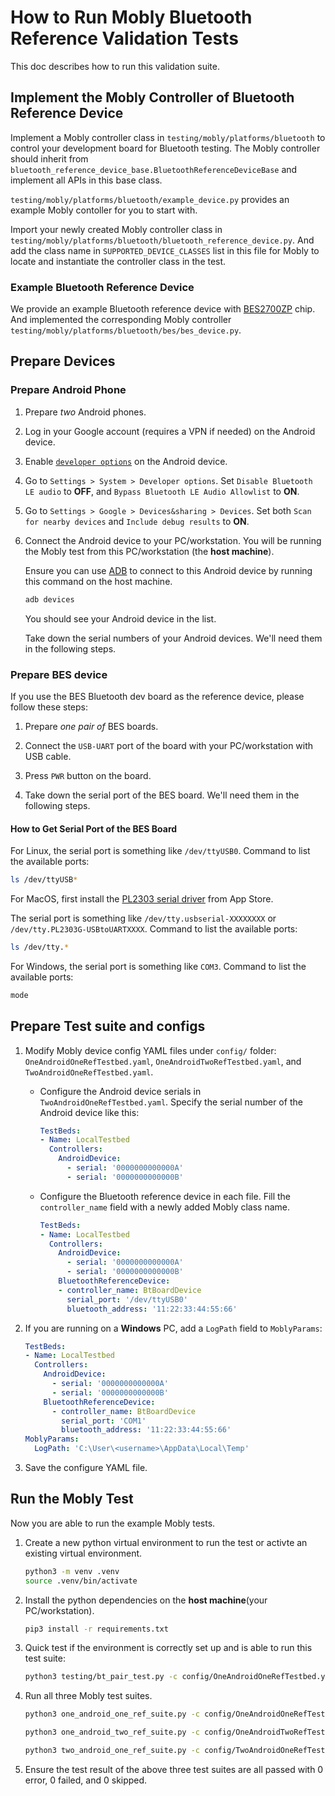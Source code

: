 # How to Run Mobly Bluetooth Reference Validation Tests

This doc describes how to run this validation suite.

## Implement the Mobly Controller of Bluetooth Reference Device

Implement a Mobly controller class in `testing/mobly/platforms/bluetooth` to
control your development board for Bluetooth testing. The Mobly controller
should inherit from 
`bluetooth_reference_device_base.BluetoothReferenceDeviceBase` and implement
all APIs in this base class.

`testing/mobly/platforms/bluetooth/example_device.py` provides an example
Mobly contoller for you to start with.

Import your newly created Mobly controller class in
`testing/mobly/platforms/bluetooth/bluetooth_reference_device.py`. And add the
class name in `SUPPORTED_DEVICE_CLASSES` list in this file for Mobly to
locate and instantiate the controller class in the test. 

### Example Bluetooth Reference Device

We provide an example Bluetooth reference device with [BES2700ZP](https://www.bestechnic.com/Uploads/keditor/file/20241010/20241010183445_21850.pdf) chip.
And implemented the corresponding Mobly controller
`testing/mobly/platforms/bluetooth/bes/bes_device.py`.

## Prepare Devices

### Prepare Android Phone

1.  Prepare *two* Android phones.

1.  Log in your Google account (requires a VPN if needed) on the Android device.

1.  Enable
    [`developer options`](https://developer.android.com/studio/debug/dev-options#enable)
    on the Android device.

1.  Go to `Settings > System > Developer options`. Set `Disable Bluetooth LE
    audio` to **OFF**, and `Bypass Bluetooth LE Audio Allowlist` to **ON**.

1.  Go to `Settings > Google > Devices&sharing > Devices`. Set both
    `Scan for nearby devices` and `Include debug results` to **ON**.

1.  Connect the Android device to your PC/workstation. You will be running the
    Mobly test from this PC/workstation (the **host machine**).

    Ensure you can use [ADB](https://developer.android.com/tools/adb) to connect
    to this Android device by running this command on the host machine.

    ```bash
    adb devices
    ```

    You should see your Android device in the list.

    Take down the serial numbers of your Android devices. We'll need them in the
    following steps.

### Prepare BES device

If you use the BES Bluetooth dev board as the reference device, please follow
these steps:

1.  Prepare *one pair of* BES boards.

1.  Connect the `USB-UART` port of the board with your PC/workstation with USB 
    cable.

1.  Press `PWR` button on the board.

1.  Take down the serial port of the BES board. We'll need them in the following
    steps.

#### How to Get Serial Port of the BES Board

For Linux, the serial port is something like `/dev/ttyUSB0`.
Command to list the available ports:

```bash
ls /dev/ttyUSB*
```

For MacOS, first install the
[PL2303 serial driver](https://apps.apple.com/cn/app/pl2303-serial/id1624835354?l=en-GB&mt=12)
from App Store.

The serial port is something like `/dev/tty.usbserial-XXXXXXXX` or
`/dev/tty.PL2303G-USBtoUARTXXXX`. Command to list the available ports:

```bash
ls /dev/tty.*
```

For Windows, the serial port is something like `COM3`.
Command to list the available ports:

```bash
mode
```

##  Prepare Test suite and configs

1. Modify Mobly device config YAML files under `config/` folder:
   `OneAndroidOneRefTestbed.yaml`, `OneAndroidTwoRefTestbed.yaml`,
   and `TwoAndroidOneRefTestbed.yaml`.

    + Configure the Android device serials in `TwoAndroidOneRefTestbed.yaml`.
      Specify the serial number of the Android device like this:

      ```yaml
      TestBeds:
      - Name: LocalTestbed
        Controllers:
          AndroidDevice:
            - serial: '0000000000000A'
            - serial: '0000000000000B'
      ```

    + Configure the Bluetooth reference device in each file. Fill the
    `controller_name` field with a newly added Mobly class name.

      ```yaml
      TestBeds:
      - Name: LocalTestbed
        Controllers:
          AndroidDevice:
            - serial: '0000000000000A'
            - serial: '0000000000000B'
          BluetoothReferenceDevice:
          - controller_name: BtBoardDevice
            serial_port: '/dev/ttyUSB0'
            bluetooth_address: '11:22:33:44:55:66'
      ```

1.  If you are running on a **Windows** PC, add a `LogPath` field to
    `MoblyParams`:

    ```yaml
    TestBeds:
    - Name: LocalTestbed
      Controllers:
        AndroidDevice:
          - serial: '0000000000000A'
          - serial: '0000000000000B'
        BluetoothReferenceDevice:
          - controller_name: BtBoardDevice
            serial_port: 'COM1'
            bluetooth_address: '11:22:33:44:55:66'
    MoblyParams:
      LogPath: 'C:\User\<username>\AppData\Local\Temp'
    ```

1.  Save the configure YAML file.

## Run the Mobly Test

Now you are able to run the example Mobly tests.

1.  Create a new python virtual environment to run the test or activte an existing
    virtual environment.

    ```bash
    python3 -m venv .venv
    source .venv/bin/activate
    ```

1.  Install the python dependencies on the **host machine**(your PC/workstation).

    ```bash
    pip3 install -r requirements.txt
    ```

1.  Quick test if the environment is correctly set up and is able to run this
    test suite:

    ```bash
    python3 testing/bt_pair_test.py -c config/OneAndroidOneRefTestbed.yaml
    ```

1.  Run all three Mobly test suites.

    ```bash
    python3 one_android_one_ref_suite.py -c config/OneAndroidOneRefTestbed.yaml
    ```

    ```bash
    python3 one_android_two_ref_suite.py -c config/OneAndroidTwoRefTestbed.yaml
    ```

    ```bash
    python3 two_android_one_ref_suite.py -c config/TwoAndroidOneRefTestbed.yaml
    ```

1.  Ensure the test result of the above three test suites are all passed with
    0 error, 0 failed, and 0 skipped.
